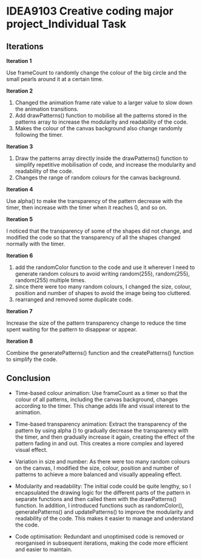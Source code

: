 # IDEA9103 Creative coding major project_Individual Task

## Iterations

**Iteration 1**

Use frameCount to randomly change the colour of the big circle and the small pearls around it at a certain time.


**Iteration 2**

1. Changed the animation frame rate value to a larger value to slow down the animation transitions.
2. Add drawPatterns() function to mobilise all the patterns stored in the patterns array to increase the modularity and readability of the code.
3. Makes the colour of the canvas background also change randomly following the timer.


**Iteration 3**

1. Draw the patterns array directly inside the drawPatterns() function to simplify repetitive mobilisation of code, and increase the modularity and readability of the code.
2. Changes the range of random colours for the canvas background.


**Iteration 4**

Use alpha() to make the transparency of the pattern decrease with the timer, then increase with the timer when it reaches 0, and so on.


**Iteration 5**

I noticed that the transparency of some of the shapes did not change, and modified the code so that the transparency of all the shapes changed normally with the timer.


**Iteration 6**

1. add the randomColor function to the code and use it wherever I need to generate random colours to avoid writing random(255), random(255), random(255) multiple times.
2. since there were too many random colours, I changed the size, colour, position and number of shapes to avoid the image being too cluttered.
3. rearranged and removed some duplicate code.

**Iteration 7**

Increase the size of the pattern transparency change to reduce the time spent waiting for the pattern to disappear or appear.

**Iteration 8**

Combine the generatePatterns() function and the createPatterns() function to simplify the code.


## Conclusion

- Time-based colour animation: Use frameCount as a timer so that the colour of all patterns, including the canvas background, changes according to the timer. This change adds life and visual interest to the animation.

- Time-based transparency animation: Extract the transparency of the pattern by using alpha () to gradually decrease the transparency with the timer, and then gradually increase it again, creating the effect of the pattern fading in and out. This creates a more complex and layered visual effect.

- Variation in size and number: As there were too many random colours on the canvas, I modified the size, colour, position and number of patterns to achieve a more balanced and visually appealing effect.

- Modularity and readability: The initial code could be quite lengthy, so I encapsulated the drawing logic for the different parts of the pattern in separate functions and then called them with the drawPatterns() function. In addition, I introduced functions such as randomColor(), generatePatterns() and updatePatterns() to improve the modularity and readability of the code. This makes it easier to manage and understand the code.

- Code optimisation: Redundant and unoptimised code is removed or reorganised in subsequent iterations, making the code more efficient and easier to maintain.